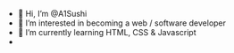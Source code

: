 - 👋 Hi, I’m @A1Sushi
- 👀 I’m interested in becoming a web / software developer
- 🌱 I’m currently learning HTML, CSS & Javascript 
- 
<!---
A1Sushi/A1Sushi is a ✨ special ✨ repository because its `README.md` (this file) appears on your GitHub profile.
You can click the Preview link to take a look at your changes.
--->
